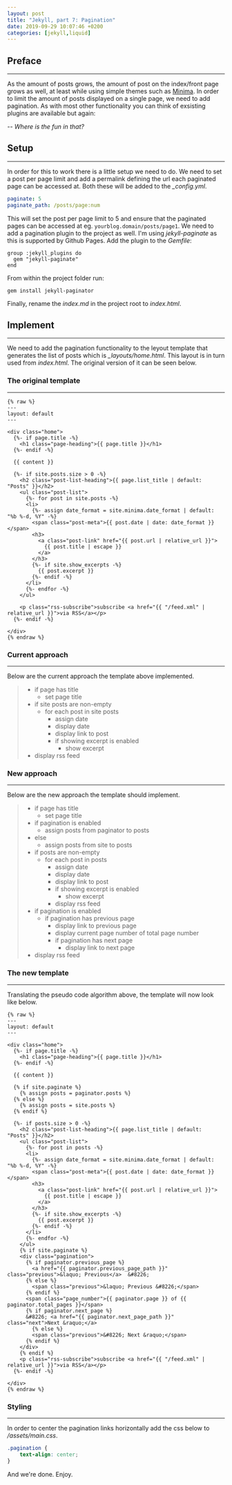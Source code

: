 ```yaml
---
layout: post
title: "Jekyll, part 7: Pagination"
date: 2019-09-29 10:07:46 +0200
categories: [jekyll,liquid]
---
```


## Preface
---
As the amount of posts grows, the amount of post on the index/front page grows as well, at least while using simple themes such as [Minima](https://github.com/jekyll/minima). In order to limit the amount of posts displayed on a single page, we need to add pagination. As with most other functionality you can think of exsisting plugins are available but again:

-- *Where is the fun in that?*

## Setup
---
In order for this to work there is a little setup we need to do. We need to set a post per page limit and add a permalink defining the url each paginated page can be accessed at. Both these will be added to the *_config.yml*.

```yaml
paginate: 5
paginate_path: /posts/page:num
```

This will set the post per page limit to 5 and ensure that the paginated pages can be accessed at eg. `yourblog.domain/posts/page1`. We need to add a pagination plugin to the project as well. I'm using *jekyll-paginate* as this is supported by Github Pages. Add the plugin to the *Gemfile*:

```
group :jekyll_plugins do
  gem "jekyll-paginate"
end
```

From within the project folder run:

```
gem install jekyll-paginator
```

Finally, rename the *index.md* in the project root to *index.html*.

## Implement
---
We need to add the pagination functionality to the leyout template that generates the list of posts which is *_layouts/home.html*. This layout is in turn used from *index.html*. The original version of it can be seen below.

### The original template
---
```liquid
{% raw %}
---
layout: default
---

<div class="home">
  {%- if page.title -%}
    <h1 class="page-heading">{{ page.title }}</h1>
  {%- endif -%}

  {{ content }}

  {%- if site.posts.size > 0 -%}
    <h2 class="post-list-heading">{{ page.list_title | default: "Posts" }}</h2>
    <ul class="post-list">
      {%- for post in site.posts -%}
      <li>
        {%- assign date_format = site.minima.date_format | default: "%b %-d, %Y" -%}
        <span class="post-meta">{{ post.date | date: date_format }}</span>
        <h3>
          <a class="post-link" href="{{ post.url | relative_url }}">
            {{ post.title | escape }}
          </a>
        </h3>
        {%- if site.show_excerpts -%}
          {{ post.excerpt }}
        {%- endif -%}
      </li>
      {%- endfor -%}
    </ul>

    <p class="rss-subscribe">subscribe <a href="{{ "/feed.xml" | relative_url }}">via RSS</a></p>
  {%- endif -%}

</div>
{% endraw %}
```

### Current approach
---
Below are the current approach the template above implemented.
>* if page has title
>    * set page title
>* if site posts are non-empty
>    * for each post in site posts
>        * assign date
>        * display date
>        * display link to post
>        * if showing excerpt is enabled
>            * show excerpt
>* display rss feed

### New approach
---
Below are the new approach the template should implement.
>* if page has title
>    * set page title
>* if pagination is enabled
>    * assign posts from paginator to posts
>* else
>    * assign posts from site to posts
>* if posts are non-empty
>    * for each post in posts
>        * assign date
>        * display date
>        * display link to post
>        * if showing excerpt is enabled
>            * show excerpt
>         * display rss feed
>* if pagination is enabled
>   * if pagination has previous page
>     * display link to previous page
>     * display current page number of total page number
>     * if pagination has next page
>       * display link to next page
> * display rss feed

### The new template
---
Translating the pseudo code algorithm above, the template will now look like below.

```liquid
{% raw %}
---
layout: default
---

<div class="home">
  {%- if page.title -%}
    <h1 class="page-heading">{{ page.title }}</h1>
  {%- endif -%}

  {{ content }}

  {% if site.paginate %}
    {% assign posts = paginator.posts %}
  {% else %}
    {% assign posts = site.posts %}
  {% endif %}

  {%- if posts.size > 0 -%}
    <h2 class="post-list-heading">{{ page.list_title | default: "Posts" }}</h2>
    <ul class="post-list">
      {%- for post in posts -%}
      <li>
        {%- assign date_format = site.minima.date_format | default: "%b %-d, %Y" -%}
        <span class="post-meta">{{ post.date | date: date_format }}</span>
        <h3>
          <a class="post-link" href="{{ post.url | relative_url }}">
            {{ post.title | escape }}
          </a>
        </h3>
        {%- if site.show_excerpts -%}
          {{ post.excerpt }}
        {%- endif -%}
      </li>
      {%- endfor -%}
    </ul>
    {% if site.paginate %}
    <div class="pagination">
      {% if paginator.previous_page %}
        <a href="{{ paginator.previous_page_path }}" class="previous">&laquo; Previous</a>  &#8226;
      {% else %}
        <span class="previous">&laquo; Previous &#8226;</span>
      {% endif %}
      <span class="page_number">{{ paginator.page }} of {{ paginator.total_pages }}</span>
      {% if paginator.next_page %}
      &#8226; <a href="{{ paginator.next_page_path }}" class="next">Next &raquo;</a>
        {% else %}
        <span class="previous">&#8226; Next &raquo;</span>
      {% endif %}
    </div>
    {% endif %}
    <p class="rss-subscribe">subscribe <a href="{{ "/feed.xml" | relative_url }}">via RSS</a></p>
  {%- endif -%}

</div>
{% endraw %}
```

### Styling
---
In order to center the pagination links horizontally add the css below to */assets/main.css*.
```css
.pagination {
    text-align: center;
}
```

And we're done. Enjoy.